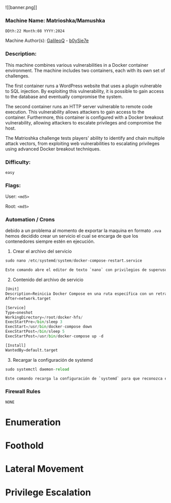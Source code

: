 ![[banner.png]]
### Machine Name: Matrioshka/Mamushka

`​DDth:22 Month:08 YYYY:2024`

Machine Author(s): [GalileoQ](https://app.hackthebox.com/profile/overview) - [b0ySie7e](https://app.hackthebox.com/users/417609) 

### Description:
This machine combines various vulnerabilities in a Docker container environment. The machine includes two containers, each with its own set of challenges.

The first container runs a WordPress website that uses a plugin vulnerable to SQL injection. By exploiting this vulnerability, it is possible to gain access to the database and eventually compromise the system.

The second container runs an HTTP server vulnerable to remote code execution. This vulnerability allows attackers to gain access to the container. Furthermore, this container is configured with a Docker breakout vulnerability, allowing attackers to escalate privileges and compromise the host.

The Matrioshka challenge tests players' ability to identify and chain multiple attack vectors, from exploiting web vulnerabilities to escalating privileges using advanced Docker breakout techniques.

### Difficulty:

`easy`

### Flags:

User: `<md5>`

Root: `<md5>`

### Automation / Crons
debido a un problema al momento de exportar la maquina en formato `.ova` hemos decidido crear un servicio el cual se encarga de que los contenedores siempre estén en ejecución. 

1) Crear el archivo del servicio
```python
sudo nano /etc/systemd/system/docker-compose-restart.service

Este comando abre el editor de texto `nano` con privilegios de superusuario (`sudo`) para crear o editar un archivo de servicio de `systemd` llamado `docker-compose-restart.service`.

```

2) Contenido del archivo de servicio
```python
[Unit]
Description=Reinicia Docker Compose en una ruta específica con un retraso después del inicio completo
After=network.target

[Service]
Type=oneshot
WorkingDirectory=/root/docker-hfs/
ExecStartPre=/bin/sleep 3
ExecStart=/usr/bin/docker-compose down
ExecStartPost=/bin/sleep 5
ExecStartPost=/usr/bin/docker-compose up -d

[Install]
WantedBy=default.target


```

3) Recargar la configuración de systemd
```python
sudo systemctl daemon-reload

Este comando recarga la configuración de `systemd` para que reconozca el nuevo archivo de servicio.
```



### Firewall Rules
`NONE`

# Enumeration

[](https://github.com/hackthebox/writeup-templates/blob/master/machine/Machine_Name.md#enumeration)

# Foothold

[](https://github.com/hackthebox/writeup-templates/blob/master/machine/Machine_Name.md#foothold)

# Lateral Movement

[](https://github.com/hackthebox/writeup-templates/blob/master/machine/Machine_Name.md#lateral-movement)

# Privilege Escalation